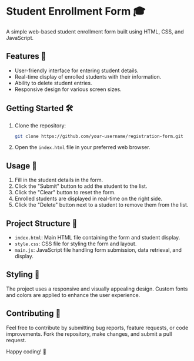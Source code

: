 # Student Enrollment Form 🎓

A simple web-based student enrollment form built using HTML, CSS, and JavaScript.

## Features 🚀

- User-friendly interface for entering student details.
- Real-time display of enrolled students with their information.
- Ability to delete student entries.
- Responsive design for various screen sizes.

## Getting Started 🛠️

1. Clone the repository:

   ```bash
   git clone https://github.com/your-username/registration-form.git
   ```

2. Open the `index.html` file in your preferred web browser.

## Usage 📝

1. Fill in the student details in the form.
2. Click the "Submit" button to add the student to the list.
3. Click the "Clear" button to reset the form.
4. Enrolled students are displayed in real-time on the right side.
5. Click the "Delete" button next to a student to remove them from the list.

## Project Structure 📂

- `index.html`: Main HTML file containing the form and student display.
- `style.css`: CSS file for styling the form and layout.
- `main.js`: JavaScript file handling form submission, data retrieval, and display.

## Styling 🎨

The project uses a responsive and visually appealing design. Custom fonts and colors are applied to enhance the user experience.

## Contributing 🤝

Feel free to contribute by submitting bug reports, feature requests, or code improvements. Fork the repository, make changes, and submit a pull request.

Happy coding! 🚀
